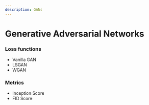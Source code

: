 ```yaml
---
description: GANs
---
```


# Generative Adversarial Networks

### Loss functions

* Vanilla GAN
* LSGAN
* WGAN

### Metrics

* Inception Score
* FID Score



